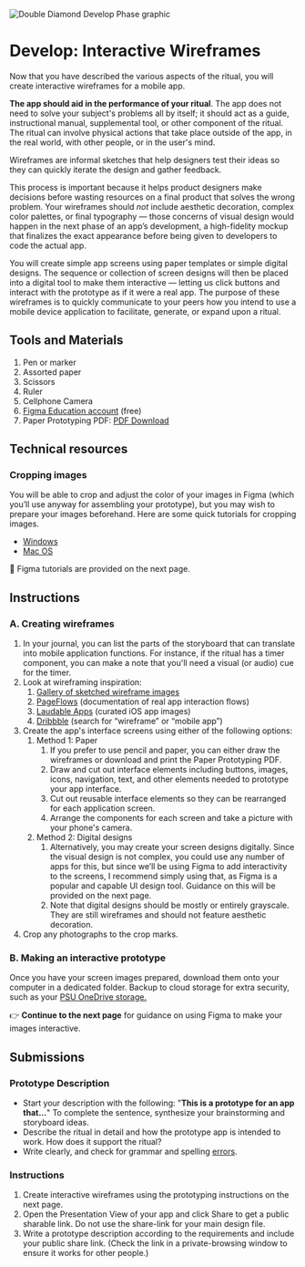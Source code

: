 ![Double Diamond Develop Phase graphic](/assets/dd-process-develop-1200px@2x.png)

# Develop: Interactive Wireframes

Now that you have described the various aspects of the ritual, you will create interactive wireframes for a mobile app.

**The app should aid in the performance of your ritual**. The app does not need to solve your subject's problems all by itself; it should act as a guide, instructional manual, supplemental tool, or other component of the ritual. The ritual can involve physical actions that take place outside of the app, in the real world, with other people, or in the user's mind.

Wireframes are informal sketches that help designers test their ideas so they can quickly iterate the design and gather feedback. 

This process is important because it helps product designers make decisions before wasting resources on a final product that solves the wrong problem. Your wireframes should *not* include aesthetic decoration, complex color palettes, or final typography — those concerns of visual design would happen in the next phase of an app’s development, a high-fidelity mockup that finalizes the exact appearance before being given to developers to code the actual app.

You will create simple app screens using paper templates or simple digital designs. The sequence or collection of screen designs will then be placed into a digital tool to make them interactive — letting us click buttons and interact with the prototype as if it were a real app. The purpose of these wireframes is to quickly communicate to your peers how you intend to use a mobile device application to facilitate, generate, or expand upon a ritual.

## Tools and Materials

1. Pen or marker
2. Assorted paper
3. Scissors
4. Ruler
5. Cellphone Camera
6. [Figma Education account](https://www.figma.com/education/) (free)
7. Paper Prototyping PDF: [PDF Download](https://media.aanda.psu.edu/sites/media/aa/files/documents/ritual-project-appprototyping.pdf)

## Technical resources

### Cropping images

You will be able to crop and adjust the color of your images in Figma (which you’ll use anyway for assembling your prototype), but you may wish to prepare your images beforehand. Here are some quick tutorials for cropping images.

- [Windows](http://www.tech-recipes.com/rx/56624/how-to-rotate-crop-photos-in-windows-10/)
- [Mac OS](https://support.apple.com/guide/preview/crop-resize-or-rotate-an-image-prvw2015/mac)

💁 Figma tutorials are provided on the next page.

## Instructions

### A. Creating wireframes

1. In your journal, you can list the parts of the storyboard that can translate into mobile application functions. For instance, if the ritual has a timer component, you can make a note that you'll need a visual (or audio) cue for the timer.
2. Look at wireframing inspiration:
    1. [Gallery of sketched wireframe images](https://support.apple.com/guide/preview/crop-resize-or-rotate-an-image-prvw2015/mac)
    2. [PageFlows](https://pageflows.com/) (documentation of real app interaction flows)
    3. [Laudable Apps](https://laudableapps.com/) (curated iOS app images)
    4. [Dribbble](https://dribbble.com/) (search for “wireframe” or “mobile app”)
3. Create the app's interface screens using either of the following options:
    1. Method 1: Paper
        1. If you prefer to use pencil and paper, you can either draw the wireframes or download and print the Paper Prototyping PDF.
        2. Draw and cut out interface elements including buttons, images, icons, navigation, text, and other elements needed to prototype your app interface.
        3. Cut out reusable interface elements so they can be rearranged for each application screen.
        4. Arrange the components for each screen and take a picture with your phone's camera.
    2. Method 2: Digital designs
        1. Alternatively, you may create your screen designs digitally. Since the visual design is not complex, you could use any number of apps for this, but since we’ll be using Figma to add interactivity to the screens, I recommend simply using that, as Figma is a popular and capable UI design tool. Guidance on this will be provided on the next page. 
        2. Note that digital designs should be mostly or entirely grayscale. They are still wireframes and should not feature aesthetic decoration.
4. Crop any photographs to the crop marks.

### B. Making an interactive prototype

Once you have your screen images prepared, download them onto your computer in a dedicated folder. Backup to cloud storage for extra security, such as your [PSU OneDrive storage.](https://office365.psu.edu/)

👉 **Continue to the next page** for guidance on using Figma to make your images interactive.

## Submissions

### Prototype Description

- Start your description with the following: "**This is a prototype for an app that...**" To complete the sentence, synthesize your brainstorming and storyboard ideas.
- Describe the ritual in detail and how the prototype app is intended to work. How does it support the ritual?
- Write clearly, and check for grammar and spelling [errors](https://dmd-program.github.io/dmd-100-master/GLOSSARY.html#errors).

### Instructions

1. Create interactive wireframes using the prototyping instructions on the next page.
2. Open the Presentation View of your app and click Share to get a public sharable link. Do not use the share-link for your main design file.
3. Write a prototype description according to the requirements and include your public share link. (Check the link in a private-browsing window to ensure it works for other people.)
